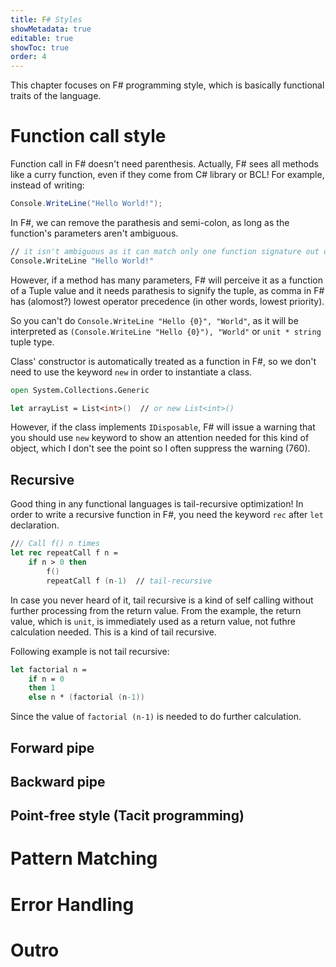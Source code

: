```yaml
---
title: F# Styles
showMetadata: true
editable: true
showToc: true
order: 4
---
```


This chapter focuses on F# programming style, which is basically functional traits of the language.

# Function call style #

Function call in F# doesn't need parenthesis.  Actually, F# sees all methods like a curry function, even if they come from C# library or BCL!  For example, instead of writing:

```csharp
Console.WriteLine("Hello World!");
```

In F#, we can remove the parathesis and semi-colon, as long as the function's parameters aren't ambiguous.

```fsharp
// it isn't ambiguous as it can match only one function signature out of several overloaded forms.
Console.WriteLine "Hello World!"
```

However, if a method has many parameters, F# will perceive it as a function of a Tuple value and it needs parathesis to signify the tuple, as comma in F#
has (alomost?) lowest operator precedence (in other words, lowest priority).

So you can't do `Console.WriteLine "Hello {0}", "World"`, as it will be interpreted as `(Console.WriteLine "Hello {0}"), "World"` or `unit * string` tuple type.

Class' constructor is automatically treated as a function in F#, so we don't need to use the keyword `new` in order to instantiate a class.

```fsharp
open System.Collections.Generic

let arrayList = List<int>()  // or new List<int>()
```

However, if the class implements `IDisposable`, F# will issue a warning that you should use `new` keyword to show an attention needed for this kind of object, which I don't see the point so I often suppress the warning (760).

## Recursive ##

Good thing in any functional languages is tail-recursive optimization! In order to write a recursive function in F#, you need the keyword `rec` after `let` declaration.

```fsharp
/// Call f() n times
let rec repeatCall f n =
    if n > 0 then
        f()
        repeatCall f (n-1)  // tail-recursive
```

 In case you never heard of it, tail recursive is a kind of self calling without further processing from the return value. From the example, the return value, which is `unit`, is immediately used as a return value, not futhre calculation needed.  This is a kind of tail recursive.

 Following example is not tail recursive:

```fsharp
let factorial n =
    if n = 0
    then 1
    else n * (factorial (n-1))
```

Since the value of `factorial (n-1)` is needed to do further calculation.

## Forward pipe ##

## Backward pipe ##

## Point-free style (Tacit programming) ##

# Pattern Matching #

# Error Handling #

# Outro #

